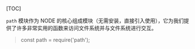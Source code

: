 [TOC]

`path` 模块作为 NODE 的核心组成模块（无需安装，直接引入使用），它为我们提供了许多非常实用的函数来访问文件系统并与文件系统进行交互。

> const path = require('path');

